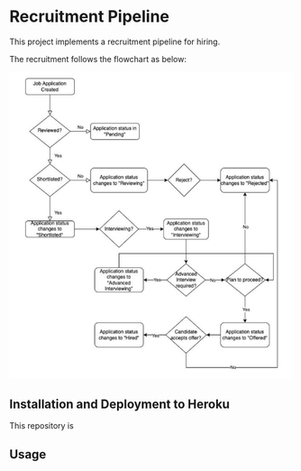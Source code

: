 # Recruitment Pipeline

This project implements a recruitment pipeline for hiring. 

The recruitment follows the flowchart as below:

![Recruitment Pipeline](flowchart.jpg?raw=true "Recruitment Pipeline")

## Installation and Deployment to Heroku

This repository is 


## Usage

